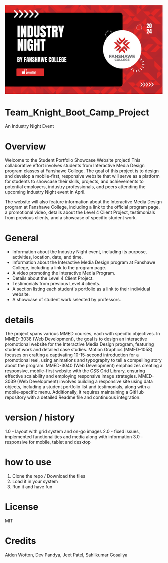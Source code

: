 ![BOOT CAMP](images/Thumbnail_for_video.png)

# Team_Knight_Boot_Camp_Project
 
An Industry Night Event 
 
# Overview

Welcome to the Student Portfolio Showcase Website project! This collaborative effort involves students from Interactive Media Design program classes at Fanshawe College. The goal of this project is to design and develop a mobile-first, responsive website that will serve as a platform for students to showcase their skills, projects, and achievements to potential employers, industry professionals, and peers attending the upcoming Industry Night event in April. 

The website will also feature information about the Interactive Media Design program at Fanshawe College, including a link to the official program page, a promotional video, details about the Level 4 Client Project, testimonials from previous clients, and a showcase of specific student work.


# General

- Information about the Industry Night event, including its purpose, activities, location, date, and time.
- Information about the Interactive Media Design program at Fanshawe College, including a link to the program page.
- A video promoting the Interactive Media Program.
- Details about the Level 4 Client Project.
- Testimonials from previous Level 4 clients.
- A section listing each student's portfolio as a link to their individual website.
- A showcase of student work selected by professors.

# details
The project spans various MMED courses, each with specific objectives. In MMED-3038 (Web Development), the goal is to design an interactive promotional website for the Interactive Media Design program, featuring student work and detailed case studies. Motion Graphics (MMED-1058) focuses on crafting a captivating 10-15-second introduction for a promotional reel, using animations and typography to tell a compelling story about the program. MMED-3040 (Web Development) emphasizes creating a responsive, mobile-first website with the CSS Grid Library, ensuring effective scalability and employing responsive image strategies. MMED-3039 (Web Development) involves building a responsive site using data objects, including a student portfolio list and testimonials, along with a mobile-specific menu. Additionally, it requires maintaining a GitHub repository with a detailed Readme file and continuous integration.

# version / history
1.0 - layout with grid system and on-go images
2.0 - fixed issues, implemented functionalities and media along with information
3.0 - responsive for mobile, tablet and desktop

# how to use
1. Clone the repo / Download the files
2. Load it in your system
3. Run it and have fun


# License 
MIT

# Credits
Aiden Wotton, 
Dev Pandya,
Jeet Patel,
Sahilkumar Gosaliya

